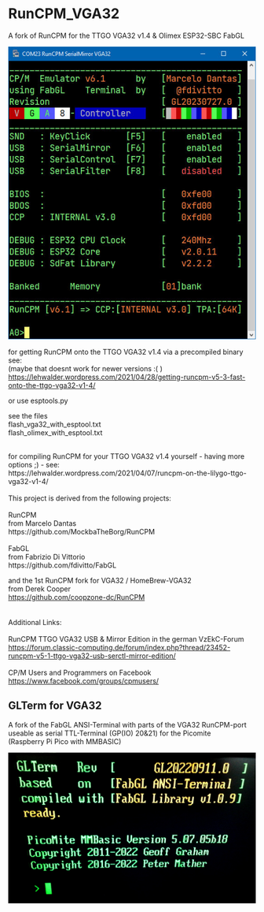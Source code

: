 # RunCPM_VGA32
A fork of RunCPM for the TTGO VGA32 v1.4 & Olimex ESP32-SBC FabGL

![RunCPM_BootScreen](https://github.com/guidol70/RunCPM_VGA32/raw/main/pictures/RunCPM_v6_1_VGA32_GL20230727.jpg?raw=true)

for getting RunCPM onto the TTGO VGA32 v1.4 via a precompiled binary see:<br/>
(maybe that doesnt work for newer versions :( )<br/>
https://lehwalder.wordpress.com/2021/04/28/getting-runcpm-v5-3-fast-onto-the-ttgo-vga32-v1-4/<br/>


or use esptools.py

see the files <br/>
flash_vga32_with_esptool.txt <br/>
flash_olimex_with_esptool.txt <br/>

<br/>
for compiling RunCPM for your TTGO VGA32 v1.4 yourself - having more options ;) - see:<br/>
https://lehwalder.wordpress.com/2021/04/07/runcpm-on-the-lilygo-ttgo-vga32-v1-4/<br/>
<br/>
This project is derived from the following projects:<br/>
<br/>
RunCPM<br/>
from Marcelo Dantas<br/>
https://github.com/MockbaTheBorg/RunCPM<br/>
<br/>
FabGL<br/>
from Fabrizio Di Vittorio<br/>
https://github.com/fdivitto/FabGL<br/>

and the 1st RunCPM fork for VGA32 / HomeBrew-VGA32<br/>
from Derek Cooper<br/>
https://github.com/coopzone-dc/RunCPM<br/>
<br/>
<br/>
Additional Links:<br/>
<br/>
RunCPM TTGO VGA32 USB & Mirror Edition in the german VzEkC-Forum <br/>
https://forum.classic-computing.de/forum/index.php?thread/23452-runcpm-v5-1-ttgo-vga32-usb-serctl-mirror-edition/<br/>
<br/>
CP/M Users and Programmers on Facebook<br/>
https://www.facebook.com/groups/cpmusers/<br/>


## GLTerm for VGA32
A fork of the FabGL ANSI-Terminal with parts of the VGA32 RunCPM-port<br>
useable as serial TTL-Terminal (GP(IO) 20&21) for the Picomite<br>
(Raspberry Pi Pico with MMBASIC)<br>

![GLTerm VGA32 BootScreen](https://github.com/guidol70/RunCPM_VGA32/raw/main/GLTerm_VGA32/GLTerm_Rev_GL22020911.jpg?raw=true)
